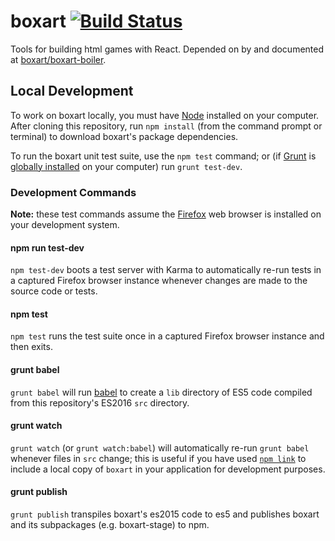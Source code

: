# boxart [![Build Status](https://travis-ci.org/boxart/boxart.svg?branch=master)](https://travis-ci.org/boxart/boxart)

Tools for building html games with React. Depended on by and documented at [boxart/boxart-boiler](https://github.com/boxart/boxart-boiler).

## Local Development

To work on boxart locally, you must have [Node](https://nodejs.org/) installed on your computer. After cloning this repository, run `npm install` (from the command prompt or terminal) to download boxart's package dependencies.

To run the boxart unit test suite, use the `npm test` command; or (if [Grunt](http://gruntjs.com/) is [globally installed](http://gruntjs.com/getting-started#installing-the-cli) on your computer) run `grunt test-dev`.

### Development Commands

**Note:** these test commands assume the [Firefox](https://www.mozilla.org/en-US/firefox/new/) web browser is installed on your development system.

#### npm run test-dev

`npm test-dev` boots a test server with Karma to automatically re-run tests in a captured Firefox browser instance whenever changes are made to the source code or tests.

#### npm test

`npm test` runs the test suite once in a captured Firefox browser instance and then exits.

#### grunt babel

`grunt babel` will run [babel](https://babeljs.io/) to create a `lib` directory of ES5 code compiled from this repository's ES2016 `src` directory.

#### grunt watch

`grunt watch` (or `grunt watch:babel`) will automatically re-run `grunt babel` whenever files in `src` change; this is useful if you have used [`npm link`](https://docs.npmjs.com/cli/link) to include a local copy of `boxart` in your application for development purposes.

#### grunt publish

`grunt publish` transpiles boxart's es2015 code to es5 and publishes boxart and its subpackages (e.g. boxart-stage) to npm.
